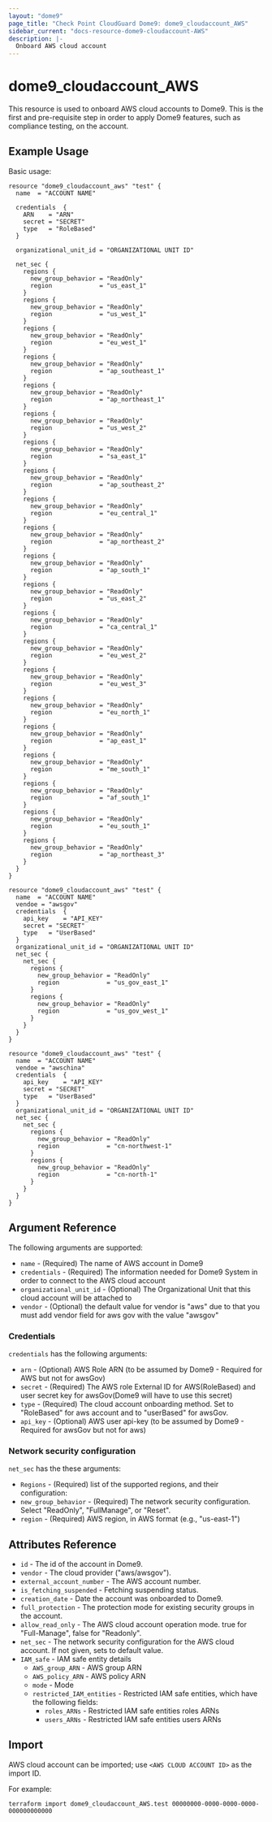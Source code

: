 ```yaml
---
layout: "dome9"
page_title: "Check Point CloudGuard Dome9: dome9_cloudaccount_AWS"
sidebar_current: "docs-resource-dome9-cloudaccount-AWS"
description: |-
  Onboard AWS cloud account
---
```


# dome9_cloudaccount_AWS

This resource is used to onboard AWS cloud accounts to Dome9. This is the first and pre-requisite step in order to apply  Dome9 features, such as compliance testing, on the account.

## Example Usage

Basic usage:

```hcl
resource "dome9_cloudaccount_aws" "test" {
  name  = "ACCOUNT NAME"
 
  credentials  {
    ARN    = "ARN"
    secret = "SECRET"
    type   = "RoleBased"
  }

  organizational_unit_id = "ORGANIZATIONAL UNIT ID"

  net_sec {
    regions {
      new_group_behavior = "ReadOnly"
      region             = "us_east_1"
    }
    regions {
      new_group_behavior = "ReadOnly"
      region             = "us_west_1"
    }
    regions {
      new_group_behavior = "ReadOnly"
      region             = "eu_west_1"
    }
    regions {
      new_group_behavior = "ReadOnly"
      region             = "ap_southeast_1"
    }
    regions {
      new_group_behavior = "ReadOnly"
      region             = "ap_northeast_1"
    }
    regions {
      new_group_behavior = "ReadOnly"
      region             = "us_west_2"
    }
    regions {
      new_group_behavior = "ReadOnly"
      region             = "sa_east_1"
    }
    regions {
      new_group_behavior = "ReadOnly"
      region             = "ap_southeast_2"
    }
    regions {
      new_group_behavior = "ReadOnly"
      region             = "eu_central_1"
    }
    regions {
      new_group_behavior = "ReadOnly"
      region             = "ap_northeast_2"
    }
    regions {
      new_group_behavior = "ReadOnly"
      region             = "ap_south_1"
    }
    regions {
      new_group_behavior = "ReadOnly"
      region             = "us_east_2"
    }
    regions {
      new_group_behavior = "ReadOnly"
      region             = "ca_central_1"
    }
    regions {
      new_group_behavior = "ReadOnly"
      region             = "eu_west_2"
    }
    regions {
      new_group_behavior = "ReadOnly"
      region             = "eu_west_3"
    }
    regions {
      new_group_behavior = "ReadOnly"
      region             = "eu_north_1"
    }
    regions {
      new_group_behavior = "ReadOnly"
      region             = "ap_east_1"
    }
    regions {
      new_group_behavior = "ReadOnly"
      region             = "me_south_1"
    }
	regions {
      new_group_behavior = "ReadOnly"
      region             = "af_south_1"
    }
	regions {
      new_group_behavior = "ReadOnly"
      region             = "eu_south_1"
    }
    regions {
      new_group_behavior = "ReadOnly"
      region             = "ap_northeast_3"
    }
  }
}
```

```hcl
resource "dome9_cloudaccount_aws" "test" {
  name  = "ACCOUNT NAME"
  vendoe = "awsgov"
  credentials  {
    api_key    = "API_KEY"
    secret = "SECRET"
    type   = "UserBased"
  }
  organizational_unit_id = "ORGANIZATIONAL UNIT ID"
  net_sec {
    net_sec {
      regions {
        new_group_behavior = "ReadOnly"
        region             = "us_gov_east_1"
      }
      regions {
        new_group_behavior = "ReadOnly"
        region             = "us_gov_west_1"
      }
    }
  }
}
```

```hcl
resource "dome9_cloudaccount_aws" "test" {
  name  = "ACCOUNT NAME"
  vendoe = "awschina"
  credentials  {
    api_key    = "API_KEY"
    secret = "SECRET"
    type   = "UserBased"
  }
  organizational_unit_id = "ORGANIZATIONAL UNIT ID"
  net_sec {
    net_sec {
      regions {
        new_group_behavior = "ReadOnly"
        region             = "cn-northwest-1"
      }
      regions {
        new_group_behavior = "ReadOnly"
        region             = "cn-north-1"
      }
    }
  }
}
```

## Argument Reference

The following arguments are supported:

* `name` - (Required) The name of AWS account in Dome9
* `credentials` - (Required) The information needed for Dome9 System in order to connect to the AWS cloud account
* `organizational_unit_id` - (Optional) The Organizational Unit that this cloud account will be attached to
* `vendor` - (Optional) the default value for vendor is "aws" due to that you must add vendor field for aws gov with the value  "awsgov" 

### Credentials

`credentials` has the following arguments:
*  `arn`       - (Optional) AWS Role ARN (to be assumed by Dome9 - Required for AWS but not for awsGov)
*  `secret`    - (Required) The AWS role External ID for AWS(RoleBased) and user secret key for awsGov(Dome9  will have to use this secret)
*  `type`      - (Required) The cloud account onboarding method. Set to "RoleBased" for aws account and to "userBased" for awsGov.
*  `api_key`   - (Optional) AWS user api-key (to be assumed by Dome9 - Required for awsGov but not for aws)

### Network security configuration

`net_sec` has the these arguments:

* `Regions` - (Required) list of the supported regions, and their configuration:
* `new_group_behavior` - (Required) The network security configuration. Select "ReadOnly", "FullManage", or "Reset".
* `region` - (Required) AWS region, in AWS format (e.g., "us-east-1")

## Attributes Reference

* `id` - The id of the account in Dome9.
* `vendor` - The cloud provider ("aws/awsgov").
* `external_account_number` - The AWS account number.
* `is_fetching_suspended` - Fetching suspending status.
* `creation_date` - Date the account was onboarded to Dome9.
* `full_protection` - The protection mode for existing security groups in the account.
* `allow_read_only` - The AWS cloud account operation mode. true for "Full-Manage", false for "Readonly".
* `net_sec` - The network security configuration for the AWS cloud account. If not given, sets to default value.
* `IAM_safe` - IAM safe entity details
    * `AWS_group_ARN` - AWS group ARN  
    * `AWS_policy_ARN` - AWS policy ARN  
    * `mode` - Mode  
    * `restricted_IAM_entities` - Restricted IAM safe entities, which have the following fields:  
		* `roles_ARNs` - Restricted IAM safe entities roles ARNs
		* `users_ARNs` - Restricted IAM safe entities users ARNs

## Import

AWS cloud account can be imported; use `<AWS CLOUD ACCOUNT ID>` as the import ID. 

For example:

```shell
terraform import dome9_cloudaccount_AWS.test 00000000-0000-0000-0000-000000000000
```
